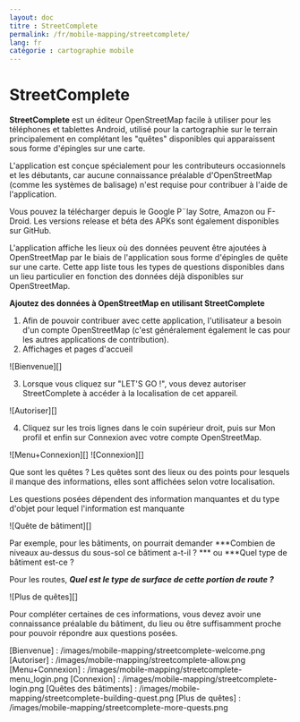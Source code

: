 ```yaml
---
layout: doc
titre : StreetComplete
permalink: /fr/mobile-mapping/streetcomplete/
lang: fr
catégorie : cartographie mobile
---
```


StreetComplete
==============


**StreetComplete** est un éditeur OpenStreetMap facile à utiliser pour les téléphones et tablettes Android, utilisé pour la cartographie sur le terrain principalement en complétant les "quêtes" disponibles qui apparaissent sous forme d'épingles sur une carte.

L'application est conçue spécialement pour les contributeurs occasionnels et les débutants, car aucune connaissance préalable d'OpenStreetMap (comme les systèmes de balisage) n'est requise pour contribuer à l'aide de l'application.

Vous pouvez la télécharger depuis le Google P¨lay Sotre, Amazon ou F-Droid. Les versions release et béta des APKs sont également disponibles sur GitHub.

L'application affiche les lieux où des données peuvent être ajoutées à OpenStreetMap par le biais de l'application sous forme d'épingles de quête sur une carte. Cette app liste tous les types de questions disponibles dans un lieu particulier en fonction des données déjà disponibles sur OpenStreetMap.

**Ajoutez des données à OpenStreetMap en utilisant StreetComplete**

1. Afin de pouvoir contribuer avec cette application, l'utilisateur a besoin d'un compte OpenStreetMap (c'est généralement également le cas pour les autres applications de contribution).
2. Affichages et pages d'accueil

![Bienvenue][]

3. Lorsque vous cliquez sur "LET'S GO !", vous devez autoriser StreetComplete à accéder à la localisation de cet appareil.

![Autoriser][]

4. Cliquez sur les trois lignes dans le coin supérieur droit, puis sur Mon profil et enfin sur Connexion avec votre compte OpenStreetMap.

![Menu+Connexion][]
![Connexion][]

Que sont les quêtes ? Les quêtes sont des lieux ou des points pour lesquels il manque des informations, elles sont affichées selon votre localisation.

Les questions posées dépendent des information manquantes et du type d'objet pour lequel l'information est manquante

![Quête de bâtiment][]

Par exemple, pour les bâtiments, on pourrait demander ***Combien de niveaux au-dessus du sous-sol ce bâtiment a-t-il ? *** ou ***Quel type de bâtiment est-ce ?

Pour les routes, ***Quel est le type de surface de cette portion de route ?***

![Plus de quêtes][]

Pour compléter certaines de ces informations, vous devez avoir une connaissance préalable du bâtiment, du lieu ou être suffisamment proche pour pouvoir répondre aux questions posées.



[Bienvenue] :          /images/mobile-mapping/streetcomplete-welcome.png
[Autoriser] :            /images/mobile-mapping/streetcomplete-allow.png
[Menu+Connexion] :       /images/mobile-mapping/streetcomplete-menu_login.png
[Connexion] :            /images/mobile-mapping/streetcomplete-login.png
[Quêtes des bâtiments] :   /images/mobile-mapping/streetcomplete-building-quest.png
[Plus de quêtes] :      /images/mobile-mapping/streetcomplete-more-quests.png

